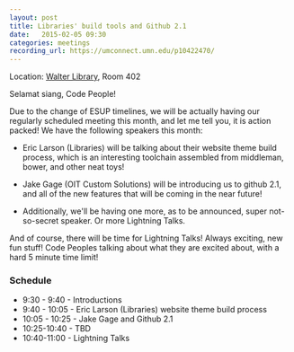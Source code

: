 ```yaml
---
layout: post
title: Libraries' build tools and Github 2.1
date:   2015-02-05 09:30
categories: meetings
recording_url: https://umconnect.umn.edu/p10422470/
---
```


Location\: [Walter Library](http://campusmaps.umn.edu/tc/map.php?building=042), Room 402

Selamat siang, Code People!

Due to the change of ESUP timelines, we will be actually having our regularly scheduled meeting this month, and let me tell you, it is action packed! We have the following speakers this month:

- Eric Larson (Libraries) will be talking about their website theme build process, which is
  an interesting toolchain assembled from middleman, bower, and other neat toys!

- Jake Gage (OIT Custom Solutions) will be introducing us to github 2.1, and all of the new features that will be coming in the near future!

- Additionally, we'll be having one more, as to be announced, super not-so-secret speaker. Or more Lightning Talks.

And of course, there will be time for Lightning Talks! Always exciting, new fun stuff! Code Peoples talking about what they are excited about, with a hard 5 minute time limit!

### Schedule

- 9:30 - 9:40 - Introductions
- 9:40 - 10:05 - Eric Larson (Libraries) website theme build process
- 10:05 - 10:25 - Jake Gage and Github 2.1
- 10:25-10:40 - TBD
- 10:40-11:00 - Lightning Talks
